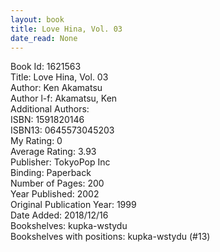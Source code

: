 ```yaml
---
layout: book
title: Love Hina, Vol. 03
date_read: None
---
```


Book Id: 1621563<br />
Title: Love Hina, Vol. 03<br />
Author: Ken Akamatsu<br />
Author l-f: Akamatsu, Ken<br />
Additional Authors: <br />
ISBN: 1591820146<br />
ISBN13: 0645573045203<br />
My Rating: 0<br />
Average Rating: 3.93<br />
Publisher: TokyoPop Inc<br />
Binding: Paperback<br />
Number of Pages: 200<br />
Year Published: 2002<br />
Original Publication Year: 1999<br />
Date Added: 2018/12/16<br />
Bookshelves: kupka-wstydu<br />
Bookshelves with positions: kupka-wstydu (#13)<br />

